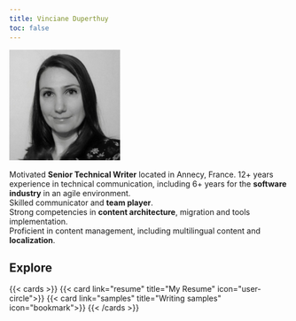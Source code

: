 ```yaml
---
title: Vinciane Duperthuy
toc: false
---
```


![](vduperthuy.jpg)



Motivated **Senior Technical Writer** located in Annecy, France.
12+ years experience in technical communication, including 6+ years for the **software industry** in an agile environment.  
Skilled communicator and **team player**.  
Strong competencies in **content architecture**, migration and tools implementation.  
Proficient in content management, including multilingual content and **localization**.  


## Explore

{{< cards >}}
  {{< card link="resume" title="My Resume" icon="user-circle">}}
  {{< card link="samples" title="Writing samples" icon="bookmark">}}
{{< /cards >}}

